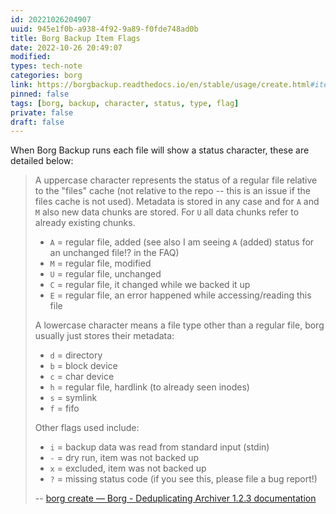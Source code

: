 ```yaml
---
id: 20221026204907
uuid: 945e1f0b-a938-4f92-9a89-f0fde748ad0b
title: Borg Backup Item Flags
date: 2022-10-26 20:49:07
modified: 
types: tech-note
categories: borg
link: https://borgbackup.readthedocs.io/en/stable/usage/create.html#item-flags
pinned: false
tags: [borg, backup, character, status, type, flag]
private: false
draft: false
---
```


When Borg Backup runs each file will show a status character, these are detailed below:

> A uppercase character represents the status of a regular file relative to the "files" cache (not relative to the repo -- this is an issue if the files cache is not used). Metadata is stored in any case and for `A` and `M` also new data chunks are stored. For `U` all data chunks refer to already existing chunks.
>
> - `A` = regular file, added (see also I am seeing `A` (added) status for an unchanged file!? in the FAQ)
> - `M` = regular file, modified
> - `U` = regular file, unchanged
> - `C` = regular file, it changed while we backed it up
> - `E` = regular file, an error happened while accessing/reading this file
>
> A lowercase character means a file type other than a regular file, borg usually just stores their metadata:
>
> - `d` = directory
> - `b` = block device
> - `c` = char device
> - `h` = regular file, hardlink (to already seen inodes)
> - `s` = symlink
> - `f` = fifo
>
> Other flags used include:
>
> - `i` = backup data was read from standard input (stdin)
> - `-` = dry run, item was not backed up
> - `x` = excluded, item was not backed up
> - `?` = missing status code (if you see this, please file a bug report!)
>
> -- [borg create — Borg - Deduplicating Archiver 1.2.3 documentation](https://borgbackup.readthedocs.io/en/stable/usage/create.html#item-flags)
